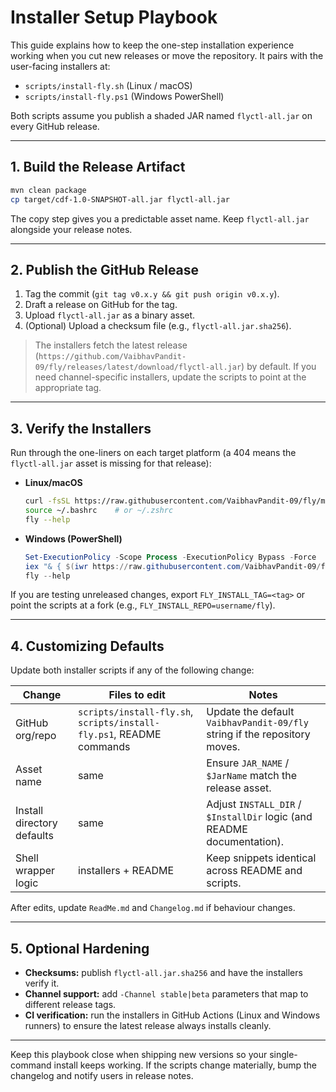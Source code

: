 # Installer Setup Playbook

This guide explains how to keep the one-step installation experience working when you cut new releases or move the repository. It pairs with the user-facing installers at:

- `scripts/install-fly.sh` (Linux / macOS)
- `scripts/install-fly.ps1` (Windows PowerShell)

Both scripts assume you publish a shaded JAR named `flyctl-all.jar` on every GitHub release.

---

## 1. Build the Release Artifact

```bash
mvn clean package
cp target/cdf-1.0-SNAPSHOT-all.jar flyctl-all.jar
```

The copy step gives you a predictable asset name. Keep `flyctl-all.jar` alongside your release notes.

---

## 2. Publish the GitHub Release

1. Tag the commit (`git tag v0.x.y && git push origin v0.x.y`).
2. Draft a release on GitHub for the tag.
3. Upload `flyctl-all.jar` as a binary asset.
4. (Optional) Upload a checksum file (e.g., `flyctl-all.jar.sha256`).

> The installers fetch the latest release (`https://github.com/VaibhavPandit-09/fly/releases/latest/download/flyctl-all.jar`) by default. If you need channel-specific installers, update the scripts to point at the appropriate tag.

---

## 3. Verify the Installers

Run through the one-liners on each target platform (a 404 means the `flyctl-all.jar` asset is missing for that release):

- **Linux/macOS**
  ```bash
  curl -fsSL https://raw.githubusercontent.com/VaibhavPandit-09/fly/master/scripts/install-fly.sh | bash
  source ~/.bashrc    # or ~/.zshrc
  fly --help
  ```
- **Windows (PowerShell)**
  ```powershell
  Set-ExecutionPolicy -Scope Process -ExecutionPolicy Bypass -Force
  iex "& { $(iwr https://raw.githubusercontent.com/VaibhavPandit-09/fly/master/scripts/install-fly.ps1 -UseBasicParsing) }"
  fly --help
  ```

If you are testing unreleased changes, export `FLY_INSTALL_TAG=<tag>` or point the scripts at a fork (e.g., `FLY_INSTALL_REPO=username/fly`).

---

## 4. Customizing Defaults

Update both installer scripts if any of the following change:

| Change | Files to edit | Notes |
|--------|---------------|-------|
| GitHub org/repo | `scripts/install-fly.sh`, `scripts/install-fly.ps1`, README commands | Update the default `VaibhavPandit-09/fly` string if the repository moves. |
| Asset name | same | Ensure `JAR_NAME` / `$JarName` match the release asset. |
| Install directory defaults | same | Adjust `INSTALL_DIR` / `$InstallDir` logic (and README documentation). |
| Shell wrapper logic | installers + README | Keep snippets identical across README and scripts. |

After edits, update `ReadMe.md` and `Changelog.md` if behaviour changes.

---

## 5. Optional Hardening

- **Checksums:** publish `flyctl-all.jar.sha256` and have the installers verify it.
- **Channel support:** add `-Channel stable|beta` parameters that map to different release tags.
- **CI verification:** run the installers in GitHub Actions (Linux and Windows runners) to ensure the latest release always installs cleanly.

---

Keep this playbook close when shipping new versions so your single-command install keeps working. If the scripts change materially, bump the changelog and notify users in release notes.
